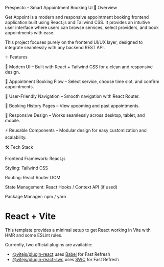 Prespecto – Smart Appointment Booking UI
📌 Overview

Get Appoint is a modern and responsive appointment booking frontend application built using React.js and Tailwind CSS. It provides an intuitive user interface where users can browse services, select providers, and book appointments with ease.

This project focuses purely on the frontend UI/UX layer, designed to integrate seamlessly with any backend REST API.

✨ Features

🎨 Modern UI – Built with React + Tailwind CSS for a clean and responsive design.

📅 Appointment Booking Flow – Select service, choose time slot, and confirm appointments.

👤 User-Friendly Navigation – Smooth navigation with React Router.

📖 Booking History Pages – View upcoming and past appointments.

📱 Responsive Design – Works seamlessly across desktop, tablet, and mobile.

⚡ Reusable Components – Modular design for easy customization and scalability.

🛠️ Tech Stack

Frontend Framework: React.js

Styling: Tailwind CSS

Routing: React Router DOM

State Management: React Hooks / Context API (if used)

Package Manager: npm / yarn




# React + Vite

This template provides a minimal setup to get React working in Vite with HMR and some ESLint rules.

Currently, two official plugins are available:

- [@vitejs/plugin-react](https://github.com/vitejs/vite-plugin-react/blob/main/packages/plugin-react/README.md) uses [Babel](https://babeljs.io/) for Fast Refresh
- [@vitejs/plugin-react-swc](https://github.com/vitejs/vite-plugin-react-swc) uses [SWC](https://swc.rs/) for Fast Refresh
